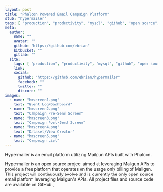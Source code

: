 ```yaml
---
layout: post
title: "Phalcon Powered Email Campaign Platform"
stub: "hypermailer"
tags: [ "production", "productivity", "mysql", "github", "open source", "single module", "micro" ]
meta:
  author:
    name: ""
    avatar: ""
    github: "https://github.com/ebrian"
    bitbucket: ""
    gitlab: ""
  site:
    tags: [ "production", "productivity", "mysql", "github", "open source", "single module", "micro" ]
    link:
    social:
      github: "https://github.com/ebrian/hypermailer"
      facebook: ""
      twitter: ""
      discord: ""
images:
  - name: "hmscreen1.png"
    text: "Event Log/Dashboard"
  - name: "hmscreen2.png"
    text: "Campaign Pre-Send Screen"
  - name: "hmscreen3.png"
    text: "Campaign Post-Send Screen"
  - name: "hmscreen4.png"
    text: "Dataset/View Creator"
  - name: "hmscreen5.png"
    text: "Campaign List"
---
```

Hypermailer is an email platform utilizing Mailgun APIs built with Phalcon.
<!--more-->
Hypermailer is an open source project aimed at leveraging Mailgun APIs to provide a free platform that operates on the usage only billing of Mailgun. This project will continuously evolve and is currently the only open source email platform leveraging Mailgun's APIs. All project files and source code are available on GitHub.,
